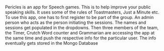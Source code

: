 Pericles is an app for Speech games. This is to help improve your public speaking skills. It uses some of the rules of Toastmasters, Just a Minute etc. To use this app, one has to first register to be part of the group. An admin person who 
acts as the person initiating the sessions. 
The names and sessions get populated in the dropdowns. Then three members of the team, the Timer, Crutch Word counter and Grammarian are accessing the app at the same time and push the respective info for the particular user.
The info eventually gets stored in the Mongo Database

